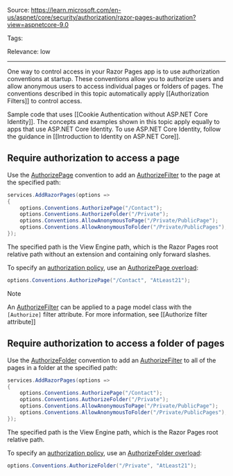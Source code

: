 Source: https://learn.microsoft.com/en-us/aspnet/core/security/authorization/razor-pages-authorization?view=aspnetcore-9.0

Tags:

Relevance: low 

---

One way to control access in your Razor Pages app is to use authorization conventions at startup. These conventions allow you to authorize users and allow anonymous users to access individual pages or folders of pages. The conventions described in this topic automatically apply [[Authorization Filters]] to control access.

Sample code that uses [[Cookie Authentication without ASP.NET Core Identity]]. The concepts and examples shown in this topic apply equally to apps that use ASP.NET Core Identity. To use ASP.NET Core Identity, follow the guidance in [[Introduction to Identity on ASP.NET Core]].

## Require authorization to access a page

Use the [AuthorizePage](https://learn.microsoft.com/en-us/dotnet/api/microsoft.extensions.dependencyinjection.pageconventioncollectionextensions.authorizepage) convention to add an [AuthorizeFilter](https://learn.microsoft.com/en-us/dotnet/api/microsoft.aspnetcore.mvc.authorization.authorizefilter) to the page at the specified path:


``` C#
services.AddRazorPages(options =>
{
    options.Conventions.AuthorizePage("/Contact");
    options.Conventions.AuthorizeFolder("/Private");
    options.Conventions.AllowAnonymousToPage("/Private/PublicPage");
    options.Conventions.AllowAnonymousToFolder("/Private/PublicPages");
});
```

The specified path is the View Engine path, which is the Razor Pages root relative path without an extension and containing only forward slashes.

To specify an [authorization policy](https://learn.microsoft.com/en-us/aspnet/core/security/authorization/policies?view=aspnetcore-9.0), use an [AuthorizePage overload](https://learn.microsoft.com/en-us/dotnet/api/microsoft.extensions.dependencyinjection.pageconventioncollectionextensions.authorizepage):


``` C#
options.Conventions.AuthorizePage("/Contact", "AtLeast21");
```

Note

An [AuthorizeFilter](https://learn.microsoft.com/en-us/dotnet/api/microsoft.aspnetcore.mvc.authorization.authorizefilter) can be applied to a page model class with the `[Authorize]` filter attribute. For more information, see [[Authorize filter attribute]]

## Require authorization to access a folder of pages

Use the [AuthorizeFolder](https://learn.microsoft.com/en-us/dotnet/api/microsoft.extensions.dependencyinjection.pageconventioncollectionextensions.authorizefolder) convention to add an [AuthorizeFilter](https://learn.microsoft.com/en-us/dotnet/api/microsoft.aspnetcore.mvc.authorization.authorizefilter) to all of the pages in a folder at the specified path:

```C#
services.AddRazorPages(options =>
{
    options.Conventions.AuthorizePage("/Contact");
    options.Conventions.AuthorizeFolder("/Private");
    options.Conventions.AllowAnonymousToPage("/Private/PublicPage");
    options.Conventions.AllowAnonymousToFolder("/Private/PublicPages");
});
```

The specified path is the View Engine path, which is the Razor Pages root relative path.

To specify an [authorization policy](https://learn.microsoft.com/en-us/aspnet/core/security/authorization/policies?view=aspnetcore-9.0), use an [AuthorizeFolder overload](https://learn.microsoft.com/en-us/dotnet/api/microsoft.extensions.dependencyinjection.pageconventioncollectionextensions.authorizefolder):

```C#
options.Conventions.AuthorizeFolder("/Private", "AtLeast21");
```

